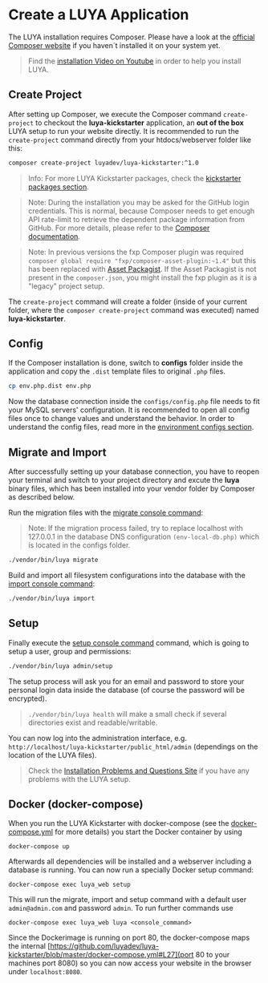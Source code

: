 # Create a LUYA Application

The LUYA installation requires Composer. Please have a look at the [official Composer website](https://getcomposer.org/doc/00-intro.md#installation-linux-unix-osx) if you haven´t installed it on your system yet.

> Find the [installation Video on Youtube](https://www.youtube.com/watch?v=Ybq878PMe_U) in order to help you install LUYA.

## Create Project

After setting up Composer, we execute the Composer command `create-project` to checkout the **luya-kickstarter** application, an **out of the box** LUYA setup to run your website directly. It is recommended to run the `create-project` command directly from your htdocs/webserver folder like this:

```sh
composer create-project luyadev/luya-kickstarter:^1.0
```

> Info: For more LUYA Kickstarter packages, check the [kickstarter packages section](https://luya.io/packages).

> Note: During the installation you may be asked for the GitHub login credentials. This is normal, because Composer needs to get enough API rate-limit to retrieve the dependent package information from GitHub. For more details, please refer to the [Composer documentation](https://getcomposer.org/doc/articles/troubleshooting.md#api-rate-limit-and-oauth-tokens).

> Note: In previous versions the fxp Composer plugin was required `composer global require "fxp/composer-asset-plugin:~1.4"` but this has been replaced with [Asset Packagist](https://asset-packagist.org). If the Asset Packagist is not present in the `composer.json`, you might install the fxp plugin as it is a "legacy" project setup.

The `create-project` command will create a folder (inside of your current folder, where the `composer create-project` command was executed) named **luya-kickstarter**. 

## Config

If the Composer installation is done, switch to **configs** folder inside the application and copy the `.dist` template files to original `.php` files.

```sh
cp env.php.dist env.php
```

Now the database connection inside the `configs/config.php` file needs to fit your MySQL servers' configuration. It is recommended to open all config files once to change values and understand the behavior. In order to understand the config files, read more in the [environment configs section](/guide/installation/environments.html).

## Migrate and Import

After successfully setting up your database connection, you have to reopen your terminal and switch to your project directory and excute the **luya** binary files, which has been installed into your vendor folder by Composer as described below.

Run the migration files with the [migrate console command](/guide/app/console):

> Note: If the migration process failed, try to replace localhost with 127.0.0.1 in the database DNS configuration `(env-local-db.php)` which is located in the  configs folder.

```sh
./vendor/bin/luya migrate
```

Build and import all filesystem configurations into the database with the [import console command](/guide/app/console):

```sh
./vendor/bin/luya import
```

## Setup

Finally execute the [setup console command](/guide/app/console) command, which is going to setup a user, group and permissions:

```sh
./vendor/bin/luya admin/setup
```

The setup process will ask you for an email and password to store your personal login data inside the database (of course the password will be encrypted).

> `./vendor/bin/luya health` will make a small check if several directories exist and readable/writable.

You can now log into the administration interface, e.g. `http://localhost/luya-kickstarter/public_html/admin` (dependings on the location of the LUYA files).

> Check the [Installation Problems and Questions Site](/guide/installation/problems) if you have any problems with the LUYA setup.

## Docker (docker-compose)

When you run the LUYA Kickstarter with docker-compose (see the [docker-compose.yml](https://github.com/luyadev/luya-kickstarter/blob/master/docker-compose.yml) for more details) you start the Docker container by using

```
docker-compose up
```

Afterwards all dependencies will be installed and a webserver including a database is running. You can now run a specially Docker setup command:

```
docker-compose exec luya_web setup
``` 

This will run the migrate, import and setup command with a default user `admin@admin.com` and password `admin`. To run further commands use

```
docker-compose exec luya_web luya <console_command>
```

Since the Dockerimage is running on port 80, the docker-compose maps the internal [https://github.com/luyadev/luya-kickstarter/blob/master/docker-compose.yml#L27](port 80 to your machines port 8080) so you can now access your website in the browser under `localhost:8080`.